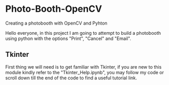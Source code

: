 # Photo-Booth-OpenCV
Creating a photobooth with OpenCV and Pyhton 

Hello everyone, in this project I am going to attempt to build a photobooth using python with the options "Print", "Cancel" and "Email".

## Tkinter
First thing we will need is to get familiar with Tkinter, if you are new to this module kindly refer to the "Tkinter_Help.ipynb",
you may follow my code or scroll down till the end of the code to find a useful tutorial link.
